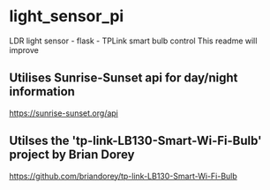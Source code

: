 # light_sensor_pi
LDR light sensor - flask - TPLink smart bulb control
This readme will improve

## Utilises Sunrise-Sunset api for day/night information
https://sunrise-sunset.org/api

## Utilses the 'tp-link-LB130-Smart-Wi-Fi-Bulb' project by Brian Dorey
https://github.com/briandorey/tp-link-LB130-Smart-Wi-Fi-Bulb